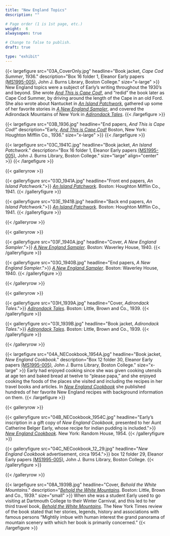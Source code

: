 ```yaml
---
title: "New England Topics"
description: ""

# Page order (1 is 1st page, etc.)
weight:  6
alwaysopen: true

# Change to false to publish.
draft: true

type: "exhibit"
---
```


{{< largefigure src="03A_CoverOnly.jpg"
                headline="Book jacket, *Cape Cod Summer*, 1936."
                description="Box 16 folder 1, Eleanor Early papers [(MS1995-005)](https://bc-primo.hosted.exlibrisgroup.com/permalink/f/l6ucgu/ALMA-BC21311150800001021), John J. Burns Library, Boston College."
                size="x-large" >}}
New England topics were a subject of Early’s writing throughout the 1930’s and beyond. She wrote *[And This is Cape Cod!](https://bc-primo.hosted.exlibrisgroup.com/permalink/f/l6ucgu/ALMA-BC21366414460001021)*, and “redid” the book later as Cape Cod Summer, by driving around the length of the Cape in an old Ford. She also wrote about Nantucket in *[An Island Patchwork](https://bc-primo.hosted.exlibrisgroup.com/permalink/f/l6ucgu/ALMA-BC21366406850001021)*, gathered up some of her favorite stories in *[A New England Sampler](https://bc-primo.hosted.exlibrisgroup.com/permalink/f/l6ucgu/ALMA-BC21379305650001021)*, and covered the Adirondack Mountains of New York in *[Adirondack Tales](https://bc-primo.hosted.exlibrisgroup.com/permalink/f/l6ucgu/ALMA-BC21366414570001021)*. 
{{< /largefigure >}}

{{< largefigure src="03B_1936.jpg"
                headline="End papers, *And This is Cape Cod!*"
                description="Early, *[And This is Cape Cod!](https://bc-primo.hosted.exlibrisgroup.com/permalink/f/l6ucgu/ALMA-BC21366414460001021)* Boston, New York: Houghton Mifflin Co., 1936."
                size="x-large" >}}
{{< /largefigure >}}

{{< largefigure src="03C_1941C.jpg"
                headline="Book jacket, *An Island Patchwork*."
                description="Box 16 folder 1, Eleanor Early papers [(MS1995-005)](https://bc-primo.hosted.exlibrisgroup.com/permalink/f/l6ucgu/ALMA-BC21311150800001021), John J. Burns Library, Boston College." 
                size="large" align="center" >}} 
{{< /largefigure >}}

{{< galleryrow >}}

{{< galleryfigure src="03D_1941A.jpg"
           headline="Front end papers, *An Island Patchwork*.">}} *[An Island Patchwork](https://bc-primo.hosted.exlibrisgroup.com/permalink/f/l6ucgu/ALMA-BC21366406850001021)*. Boston: Houghton Mifflin Co., 1941.
{{< /galleryfigure >}}

{{< galleryfigure src="03E_1941B.jpg"
           headline="Back end papers, *An Island Patchwork*.">}} *[An Island Patchwork](https://bc-primo.hosted.exlibrisgroup.com/permalink/f/l6ucgu/ALMA-BC21366406850001021)*. Boston: Houghton Mifflin Co., 1941.
{{< /galleryfigure >}}

{{< /galleryrow >}}

{{< galleryrow >}}

{{< galleryfigure src="03F_1940A.jpg"
           headline="Cover, *A New England Sampler*.">}} *[A New England Sampler](https://bc-primo.hosted.exlibrisgroup.com/permalink/f/l6ucgu/ALMA-BC21379305650001021)*. Boston: Waverley House, 1940.
{{< /galleryfigure >}}

{{< galleryfigure src="03G_1940B.jpg"
           headline="End papers, *A New England Sampler*.">}} *[A New England Sampler](https://bc-primo.hosted.exlibrisgroup.com/permalink/f/l6ucgu/ALMA-BC21379305650001021)*. Boston: Waverley House, 1940.
{{< /galleryfigure >}}

{{< /galleryrow >}}

{{< galleryrow >}}

{{< galleryfigure src="03H_1939A.jpg"
           headline="Cover, *Adirondack Tales*.">}} *[Adirondack Tales](https://bc-primo.hosted.exlibrisgroup.com/permalink/f/l6ucgu/ALMA-BC21366414570001021)*. Boston: Little, Brown and Co., 1939.
{{< /galleryfigure >}}

{{< galleryfigure src="03I_1939B.jpg"
           headline="Book jacket, *Adirondack Tales*.">}} *[Adirondack Tales](https://bc-primo.hosted.exlibrisgroup.com/permalink/f/l6ucgu/ALMA-BC21366414570001021)*. Boston: Little, Brown and Co., 1939.
{{< /galleryfigure >}}

{{< /galleryrow >}}

{{< largefigure src="04A_NECookbook_1954A.jpg"
                headline="Book jacket, *New England Cookbook*."
                description="Box 12 folder 30, Eleanor Early papers [(MS1995-005)](https://bc-primo.hosted.exlibrisgroup.com/permalink/f/l6ucgu/ALMA-BC21311150800001021), John J. Burns Library, Boston College."
                size="x-large" >}}
Early had enjoyed cooking since she was given cooking utensils at age ten and baked bread at twelve to “please papa,” and she enjoyed cooking the foods of the places she visited and including the recipes in her travel books and articles. In *[New England Cookbook](https://bc-primo.hosted.exlibrisgroup.com/permalink/f/l6ucgu/ALMA-BC21366414350001021)* she published hundreds of her favorite New England recipes with background information on them.
{{< /largefigure >}}

{{< galleryrow >}}

{{< galleryfigure src="04B_NECookbook_1954C.jpg"
           headline="Early’s inscription in a gift copy of *New England Cookbook*, presented to her Aunt Catherine Belger Early, whose recipe for indian pudding is included.">}} *[New England Cookbook](https://bc-primo.hosted.exlibrisgroup.com/permalink/f/l6ucgu/ALMA-BC21366414350001021)*. New York: Random House, 1954.
{{< /galleryfigure >}}

{{< galleryfigure src="04C_NECookbook_12_29.jpg"
           headline="*New England Cookbook* advertisement, circa 1954.">}} box 12 folder 29, Eleanor Early papers [(MS1995-005)](https://bc-primo.hosted.exlibrisgroup.com/permalink/f/l6ucgu/ALMA-BC21311150800001021), John J. Burns Library, Boston College.
{{< /galleryfigure >}}

{{< /galleryrow >}}

{{< largefigure src="08A_1939B.jpg"
                headline="Cover, *Behold the White Mountains*."
                description="*[Behold the White Mountains](https://bc-primo.hosted.exlibrisgroup.com/permalink/f/l6ucgu/ALMA-BC21311475710001021)*. Boston: Little, Brown and Co., 1939."
                size="small" >}}
When she was a student Early used to go visiting at Dartmouth College to their Winter Carnival, and this led to her third travel book, *[Behold the White Mountains](https://bc-primo.hosted.exlibrisgroup.com/permalink/f/l6ucgu/ALMA-BC21382554070001021)*. The New York Times review of the book stated that her stories, legends, history and associations with famous persons “Mightily imbue with human interest the grand panorama of mountain scenery with which her book is primarily concerned.” 
{{< /largefigure >}}
